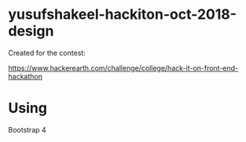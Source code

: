 # yusufshakeel-hackiton-oct-2018-design

Created for the contest:

https://www.hackerearth.com/challenge/college/hack-it-on-front-end-hackathon

# Using

Bootstrap 4